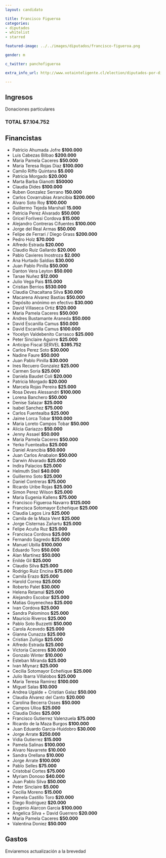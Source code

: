 ```yaml
---
layout: candidato

title: Francisco Figueroa
categories:
- diputados
- whitelist
- starred

featured-image: ../../images/diputados/francisco-figueroa.png

gender: m

c_twitter: panchofigueroa

extra_info_url: http://www.votainteligente.cl/election/diputados-por-distrito-21/francisco-javier-figueroa-cerda

---
```



## Ingresos


Donaciones particulares

### TOTAL **$7.104.752**


## Financistas


- Patricio Ahumada Jofre **$100.000**
- Luis Cabezas Bilbao **$200.000**
- Maria Pamela Caceres **$50.000**
- Maria Teresa Rojas Diaz **$100.000**
- Camilo Riffo Quintana **$5.000**
- Patricia Morgado **$20.000**
- Marta Barba Gianotti **$50000**
- Claudia Dides **$100.000**
- Ruben Gonzalez Serrano **150.000**
- Carlos Covarrubias Arancibia **$200.000**
- Alvaro Soto Roy **$100.000**
- Guillermo Tejeda Marshall **15.000**
- Patricia Perez Alvarado **$50.000**
- Gricel Forlivesi Cordova **$15.000**
- Alejandro Contreras Cifuentes **$100.000**
- Jorge del Real Armas **$50.000**
-  Felipe de Ferrari / Diego Grass **$200.000**
- Pedro Holz **$70.000**
- Alfredo Estrada **$20.000**
- Claudio Ruiz Gallardo **$20.000**
- Pablo Cavieres Inostroza **$2.000**
- Ana Hurtado Saldias **$30.000**
- Juan Pablo Pinilla **$50.000**
- Danton Vera Leyton **$50.000**
- Tanae Nuñez **$12.000**
- Julio Vega Pais **$15.000**
- Cristian Berrios **$530.000**
- Claudia Chacaltana Silva **$30.000**
- Macarena Alvarez Bastias **$50.000**
- Depósito anónimo en efectivo **$30.000**
- David Villaseca Ortiz **$120.000**
- Maria Pamela Caceres **$50.000**
- Andres Bustamante Araneda **$50.000**
- David Escanilla Camus **$50.000**
- David Escanilla Camus **$100.000**
- Yocelyn Valdebenito Carrasco **$25.000**
- Peter Sinclaire Aguirre **$25.000**
- Anticipo Fiscal SERVEL **$395.752**
- Carlos Perez Soto **$30.000**
- Nadine Faure **$50.000**
- Juan Pablo Pinilla **$30.000**
- Ines Recuero Gonzalez **$25.000**
- Carmen Soria **$25.000**
- Daniela Baudet Coli **$20.000**
- Patricia Morgado **$20.000**
- Marcela Rojas Pereira **$25.000**
- Rosa Deves Alessandri **$100.000**
- Lorena Banchero **$50.000**
- Denise Salazar    **$25.000**
- Isabel Sanchez **$75.000**
- Carlos Fuentealba **$25.000**
- Jaime Lorca Tobar **$100.000**
- Maria Loreto Campos Tobar **$50.000**
- Alicia Gariazzo **$50.000**
- Jenny Assael **$50.000**
- Maria Pamela Caceres **$50.000**
- Yerko Fuentealba **$25.000**
- Daniel Arancibia **$50.000**
- Juan Carlos Anabalon **$50.000**
- Darwin Alvarado **$25.000**
- Indira Palacios **$25.000**
- Helmuth Steil **$40.000**
- Guillermo Soto **$25.000**
- Daniel Contreras **$75.000**
- Ricardo Uribe Rojas **$25.000**
- Simon Perez Wilson **$25.000**
- Maria Eugenia Kallens **$75.000**
- Francisco Figueroa Navarro **$125.000**
- Francisca Sotomayor Echeñique **$25.000**
- Claudia Lagos Lira **$25.000**
- Camila de la Maza Vent **$25.000**
- Jorge Cisternas Zañartu **$25.000**
- Felipe Acuña Ruz **$25.000**
- Francisca Cordova **$25.000**
- Fernando Sagredo **$25.000**
- Manuel Ubilla **$100.000**
- Eduardo Toro **$50.000**
- Alan Martínez **$50.000**
- Enilde Gil **$25.000**
- Claudio Silva **$25.000**
- Rodrigo Ruiz Encina **$75.000**
- Camila Erazo **$25.000**
- Harold Correa **$25.000**
- Roberto Palet **$30.000**
- Helena Retamal **$25.000**
- Alejandro Escobar **$25.000**
- Matias Goyenechea **$25.000**
- Ivan Cordova **$25.000**
- Sandra Palominos **$25.000**
- Mauricio Riveros **$25.000**
- Pablo Soto Buzzetti **$50.000**
- Carola Acevedo **$25.000**
- Gianna Cunazza **$25.000**
- Cristian Zuñiga **$25.000**
- Alfredo Estrada **$25.000**
- Victoria Caceres **$30.000**
- Gonzalo Winter **$10.000**
- Esteban Miranda **$25.000**
- Ivan Mlynarz **$25.000**
- Cecilia Sotomayor Echeñique **$25.000**
- Julio Ibarra Villalobos **$25.000**
- Maria Teresa Ramirez **$100.000**
- Miguel Salas **$10.000**
- Andrea Ugalde + Cristian Galaz **$50.000**
- Claudia Alvarez del Canto **$20.000**
- Carolina Becerra Osses **$50.000**
- Campos Ulloa **$25.000**
- Claudia Dides **$25.000**
- Francisco Gutierrez  Valenzuela **$75.000**
- Ricardo de la Maza Burgos **$100.000**
- Juan Eduardo Garcia-Huidobro **$30.000**
- Jorge Arrate **$250.000**
- Vidia Gutierrez **$15.000**
- Pamela Salinas **$100.000**
- Alvaro Navarrete **$10.000**
- Sandra Orellana **$10.000**
- Jorge Arrate **$100.000**
- Pablo Selles **$75.000**
- Cristobal Cortes **$75.000**
- Myriam Donoso **$40.000**
- Juan Pablo Silva **$50.000**
- Peter Sinclaire **$5.000**
- Cecilia Moreno **$15.000**
- Pamela Castillo Toro **$20.000**
- Diego Rodriguez **$20.000**
- Eugenio Alarcon García **$100.000**
- Angelica Silva + David Guerrero **$20.000**
- Maria Pamela Caceres **$50.000**
- Valentina Doniez **$50.000**






## Gastos


Enviaremos actualización a la brevedad

